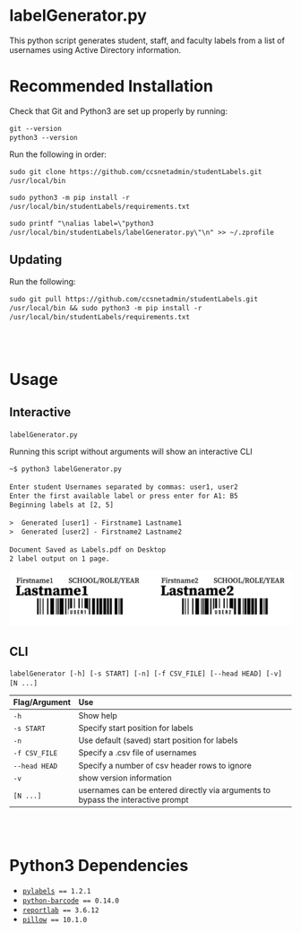 # labelGenerator.py

This python script generates student, staff, and faculty labels from a list of usernames using Active Directory information.

# Recommended Installation

Check that Git and Python3 are set up properly by running:

```console
git --version
python3 --version
```

Run the following in order:

```console
sudo git clone https://github.com/ccsnetadmin/studentLabels.git /usr/local/bin
```

```console
sudo python3 -m pip install -r /usr/local/bin/studentLabels/requirements.txt
```

```console
sudo printf "\nalias label=\"python3 /usr/local/bin/studentLabels/labelGenerator.py\"\n" >> ~/.zprofile
```

## Updating

Run the following:

```console
sudo git pull https://github.com/ccsnetadmin/studentLabels.git /usr/local/bin && sudo python3 -m pip install -r /usr/local/bin/studentLabels/requirements.txt
```

<br/>
<br/>

# Usage

## Interactive

`labelGenerator.py`

Running this script without arguments will show an interactive CLI 

```console
~$ python3 labelGenerator.py

Enter student Usernames separated by commas: user1, user2
Enter the first available label or press enter for A1: B5
Beginning labels at [2, 5]

>  Generated [user1] - Firstname1 Lastname1
>  Generated [user2] - Firstname2 Lastname2

Document Saved as Labels.pdf on Desktop
2 label output on 1 page.
```

![Example Image](resources/Example.png)

## CLI

`labelGenerator [-h] [-s START] [-n] [-f CSV_FILE] [--head HEAD] [-v] [N ...]`

| Flag/Argument | Use |
|:--|:--|
| `-h` | Show help |
| `-s START` | Specify start position for labels |
| `-n` | Use default (saved) start position for labels |
| `-f CSV_FILE` | Specify a .csv file of usernames |
| `--head HEAD` | Specify a number of csv header rows to ignore |
| `-v` | show version information |
| `[N ...]` | usernames can be entered directly via arguments to bypass the interactive prompt|

<br/>
<br/>

# Python3 Dependencies
- [`pylabels`](https://github.com/bcbnz/pylabels/)` == 1.2.1`
- [`python-barcode`](https://github.com/WhyNotHugo/python-barcode)` == 0.14.0`
- [`reportlab`](http://www.reportlab.com/)` == 3.6.12`
- [`pillow`](https://python-pillow.org)` == 10.1.0`